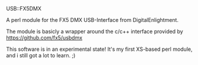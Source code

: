USB::FX5DMX

A perl module for the FX5 DMX USB-Interface from DigitalEnlightment.

The module is basicly a wrapper around the c/c++ interface provided by https://github.com/fx5/usbdmx

This software is in an experimental state! It's my first XS-based perl module, and i still got a lot to learn. ;)
